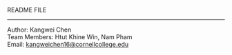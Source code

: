 README FILE
_____________________________________________________________

Author: Kangwei Chen           
Team Members: Htut Khine Win, Nam Pham           
Email: kangweichen16@cornellcollege.edu